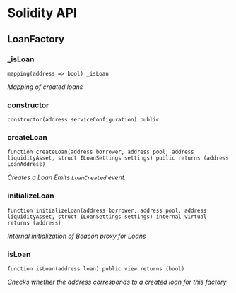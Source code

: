 # Solidity API

## LoanFactory

### _isLoan

```solidity
mapping(address => bool) _isLoan
```

_Mapping of created loans_

### constructor

```solidity
constructor(address serviceConfiguration) public
```

### createLoan

```solidity
function createLoan(address borrower, address pool, address liquidityAsset, struct ILoanSettings settings) public returns (address LoanAddress)
```

_Creates a Loan
Emits `LoanCreated` event._

### initializeLoan

```solidity
function initializeLoan(address borrower, address pool, address liquidityAsset, struct ILoanSettings settings) internal virtual returns (address)
```

_Internal initialization of Beacon proxy for Loans_

### isLoan

```solidity
function isLoan(address loan) public view returns (bool)
```

_Checks whether the address corresponds to a created loan for this factory_


